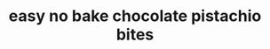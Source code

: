 ---
id: 5a39215b3ea21e0012558357
servings:
notes: 'nutrition facts
easy no bake chocolate pistachio bites
amount per serving
calories 107 calories from fat 50
% daily value*
total fat 5.5g 8%
saturated fat 2.5g 13%
trans fat 0g
cholesterol 2mg 1%
sodium 40mg 2%
potassium 48mg 1%
total carbohydrates 13.6g 5%
sugars 7.7g
protein 1.7g 3%
vitamin a 1%
vitamin c 0%
calcium 3%
iron 4%
* percent daily values are based on a 2000 calorie diet.'
directions: 'place the pistachios and oats in a high speed blender and pulse till well ground and look flour-like almost.

add in the soaked dates
 chia seeds and salt and pulse till mixture clumps up.

then
 spoon pistachio mixture into a bowl.

if you havent already
 melt the milk chocolate (you could use dark chocolate if you prefer) in a broiler or in the microwave (check and stir at 25-30 sec intervals - took a total of 45 seconds for mine to melt and not be too hot). make sure melted chocolate isnt too hot. if its hot
 then let it cool a bit. then pour melted chocolate into the pistachio
 oats
 dates
 chia mixture and stir well.



gather teaspoons of mixture up and roll to form bites/balls.

chill these easy no bake chocolate pistachio bites for 30 minutes before enjoying.

*they can be stored in the fridge for 4-5 days (at least thats how long they lasted in our house).'
ingredients: '1/2 cup unsalted pistachios
1/2 cup certified gluten free old fashioned oats
1 tbsp chia seeds
4 dates soaked in warm water for 5-10 minutes
1/2 cup good quality milk chocolate melted (or dark)
2 pinches salt'
rating: 0
ease: easy

category: breakfast
href: 'https: //savoryspin.com/no-bake-chocolate-pistachio-bites/'
totalTime:
cookTime:
prepTime:
title: easy no bake chocolate pistachio bites
path: /easy-no-bake-chocolate-pistachio-bites
---